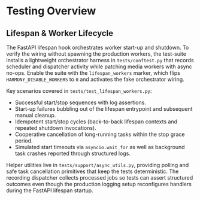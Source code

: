 # Testing Overview

## Lifespan & Worker Lifecycle

The FastAPI lifespan hook orchestrates worker start-up and shutdown. To verify
the wiring without spawning the production workers, the test-suite installs a
lightweight orchestrator harness in `tests/conftest.py` that records scheduler
and dispatcher activity while patching media workers with async no-ops. Enable
the suite with the `lifespan_workers` marker, which flips
`HARMONY_DISABLE_WORKERS` to `0` and activates the fake orchestrator wiring.

Key scenarios covered in `tests/test_lifespan_workers.py`:

- Successful start/stop sequences with log assertions.
- Start-up failures bubbling out of the lifespan entrypoint and subsequent
  manual cleanup.
- Idempotent start/stop cycles (back-to-back lifespan contexts and repeated
  shutdown invocations).
- Cooperative cancellation of long-running tasks within the stop grace period.
- Simulated start timeouts via `asyncio.wait_for` as well as background task
  crashes reported through structured logs.

Helper utilities live in `tests/support/async_utils.py`, providing polling and safe
task cancellation primitives that keep the tests deterministic. The recording
dispatcher collects processed jobs so tests can assert structured outcomes
even though the production logging setup reconfigures handlers during the
FastAPI lifespan startup.
